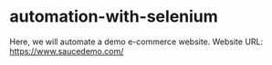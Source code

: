 # automation-with-selenium
Here, we will automate a demo e-commerce website.
Website URL: https://www.saucedemo.com/